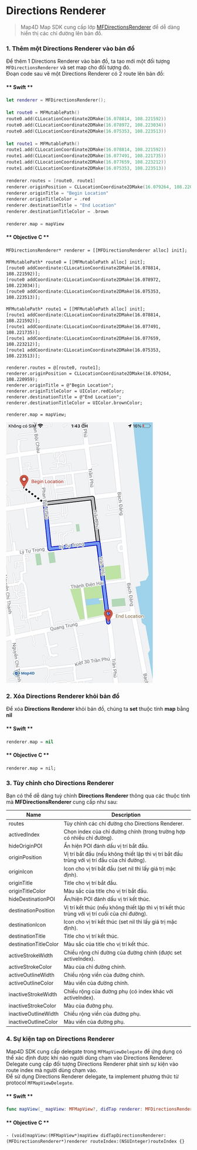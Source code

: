 # Directions Renderer

> Map4D Map SDK cung cấp lớp [MFDirectionsRenderer](/reference/directions-renderer) để dễ dàng hiển thị các chỉ đường lên bản đồ.

### 1. Thêm một Directions Renderer vào bản đồ

Để thêm 1 Directions Renderer vào bản đồ, ta tạo mới một đối tượng `MFDirectionsRenderer` và set map cho đối tượng đó.  
Đoạn code sau vẽ một Directions Renderer có 2 route lên bản đồ:

<!-- tabs:start -->
#### ** Swift **

```swift
let renderer = MFDirectionsRenderer();

let route0 = MFMutablePath()
route0.add(CLLocationCoordinate2DMake(16.078814, 108.221592))
route0.add(CLLocationCoordinate2DMake(16.078972, 108.223034))
route0.add(CLLocationCoordinate2DMake(16.075353, 108.223513))

let route1 = MFMutablePath()
route1.add(CLLocationCoordinate2DMake(16.078814, 108.221592))
route1.add(CLLocationCoordinate2DMake(16.077491, 108.221735))
route1.add(CLLocationCoordinate2DMake(16.077659, 108.223212))
route1.add(CLLocationCoordinate2DMake(16.075353, 108.223513))

renderer.routes = [route0, route1]
renderer.originPosition = CLLocationCoordinate2DMake(16.079264, 108.220959)
renderer.originTitle = "Begin Location"
renderer.originTitleColor = .red
renderer.destinationTitle = "End Location"
renderer.destinationTitleColor = .brown

renderer.map = mapView
```

#### ** Objective C **

```objc 
MFDirectionsRenderer* renderer = [[MFDirectionsRenderer alloc] init];

MFMutablePath* route0 = [[MFMutablePath alloc] init];
[route0 addCoordinate:CLLocationCoordinate2DMake(16.078814, 108.221592)];
[route0 addCoordinate:CLLocationCoordinate2DMake(16.078972, 108.223034)];
[route0 addCoordinate:CLLocationCoordinate2DMake(16.075353, 108.223513)];

MFMutablePath* route1 = [[MFMutablePath alloc] init];
[route1 addCoordinate:CLLocationCoordinate2DMake(16.078814, 108.221592)];
[route1 addCoordinate:CLLocationCoordinate2DMake(16.077491, 108.221735)];
[route1 addCoordinate:CLLocationCoordinate2DMake(16.077659, 108.223212)];
[route1 addCoordinate:CLLocationCoordinate2DMake(16.075353, 108.223513)];

renderer.routes = @[route0, route1];
renderer.originPosition = CLLocationCoordinate2DMake(16.079264, 108.220959);
renderer.originTitle = @"Begin Location";
renderer.originTitleColor = UIColor.redColor;
renderer.destinationTitle = @"End Location";
renderer.destinationTitleColor = UIColor.brownColor;

renderer.map = mapView;
```
<!-- tabs:end -->

![Directions Renderer](../../resources/directions-renderer.jpg) 

### 2. Xóa Directions Renderer khỏi bản đồ

Để xóa **Directions Renderer** khỏi bản đồ, chúng ta **set** thuộc tính **map** bằng **nil**

<!-- tabs:start -->
#### ** Swift **

```swift
renderer.map = nil
```

#### ** Objective C **

```objc 
renderer.map = nil;
```
<!-- tabs:end -->

### 3. Tùy chỉnh cho Directions Renderer

Bạn có thể dễ dàng tuỳ chỉnh **Directions Renderer** thông qua các thuộc tính mà **MFDirectionsRenderer** cung cấp như sau:

| Name                  | Description                                                                                    |
|-----------------------|------------------------------------------------------------------------------------------------|
| routes                | Tùy chỉnh các chỉ đường cho Directions Renderer.                                               |
| activedIndex          | Chọn index của chỉ đường chính (trong trường hợp có nhiều chỉ đường).                          |
| hideOriginPOI         | Ẩn hiện POI đánh dấu vị trí bắt đầu.                                                           |
| originPosition        | Vị trí bắt đầu (nếu không thiết lập thì vị trí bắt đầu trùng với vị trí đầu của chỉ đường).    |
| originIcon            | Icon cho vị trí bắt đầu (set nil thì lấy giá trị mặc định).                                    |
| originTitle           | Title cho vị trí bắt đầu.                                                                      |
| originTitleColor      | Màu sắc của title cho vị trí bắt đầu.                                                          |
| hideDestinationPOI    | Ẩn/hiện POI đánh dấu vị trí kết thúc.                                                          |
| destinationPosition   | Vị trí kết thúc (nếu không thiết lập thì vị trí kết thúc trùng với vị trí cuối của chỉ đường). |
| destinationIcon       | Icon cho vị trí kết thúc (set nil thì lấy giá trị mặc định).                                   |
| destinationTitle      | Title cho vị trí kết thúc.                                                                     |
| destinationTitleColor | Màu sắc của title cho vị trí kết thúc.                                                         |
| activeStrokeWidth     | Chiều rộng chỉ đường của đường chính (được set activeIndex).                                   |
| activeStrokeColor     | Màu của chỉ đường chính.                                                                       |
| activeOutlineWidth    | Chiều rộng viền của đường chính.                                                               |
| activeOutlineColor    | Màu viền của đường chính.                                                                      |
| inactiveStrokeWidth   | Chiều rộng của đường phụ (có index khác với activeIndex).                                      |
| inactiveStrokeColor   | Màu của đường phụ.                                                                             |
| inactiveOutlineWidth  | Chiều rộng viền của đường phụ.                                                                 |
| inactiveOutlineColor  | Màu viền của đường phụ.                                                                        |

### 4. Sự kiện tap on Directions Renderer

Map4D SDK cung cấp delegate trong `MFMapViewDelegate` để ứng dụng có thể xác định được khi nào người dùng chạm vào Directions Renderer.  
Delegate cung cấp đối tượng Directions Renderer phát sinh sự kiện vào route index mà người dùng chạm vào.  
Để sử dụng Directions Renderer delegate, ta implement phương thức từ protocol `MFMapViewDelegate`.

  <!-- tabs:start -->

  #### ** Swift **

  ```swift 
  func mapView(_ mapView: MFMapView?, didTap renderer: MFDirectionsRenderer?, routeIndex: Int) {}
  ```

  #### ** Objective C **

  ```objc 
  - (void)mapView:(MFMapView*)mapView didTapDirectionsRenderer:(MFDirectionsRenderer*)renderer routeIndex:(NSUInteger)routeIndex {}
  ```

  <!-- tabs:end -->